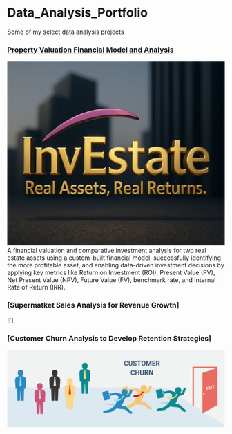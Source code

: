# Data_Analysis_Portfolio
Some of my select data analysis projects

### [Property Valuation Financial Model and Analysis](https://github.com/Gracefullcst/Property_Valuation_Financial_Model)
![InvEstate Screenshot](https://github.com/Gracefullcst/Property_Valuation_Financial_Model/blob/main/InvEstate.jpg)
A financial valuation and comparative investment analysis for two real estate assets using a custom-built financial model, successfully identifying the more profitable asset, and enabling data-driven investment decisions by applying key metrics like Return on Investment (ROI), Present Value (PV), Net Present Value (NPV), Future Value (FV), benchmark rate, and Internal Rate of Return (IRR).

### [Supermatket Sales Analysis for Revenue Growth]
![]

### [Customer Churn Analysis to Develop Retention Strategies]
![Customer Churn Image](https://github.com/JB-Obi/Customer_Churn_Analysis/blob/main/Customer%20churn%20image.png)
